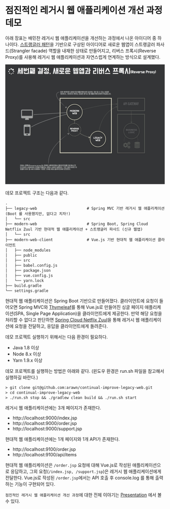 점진적인 레거시 웹 애플리케이션 개선 과정 데모
===================================

아래 장표는 배민찬 레거시 웹 애플리케이션을 개선하는 과정에서 나온 아이디어 중 하나이다. [스트랭글러 패턴](https://docs.microsoft.com/ko-kr/azure/architecture/patterns/strangler)을 기반으로 구상된 아이디어로 새로운 웹앱이 스트랭글러 파사드(Strangler facade) 역할을 내재한 상태로 만들어지고, 리버스 프록시(Reverse Proxy)를 사용해 레거시 웹 애플리케이션과 자연스럽게 연계하는 방식으로 설계했다.  

![새로운 웹앱과 리버스 프록시(Reverse Proxy)](.README_images/modern-web-and-reverse-proxy.jpg)

데모 프로젝트 구조는 다음과 같다.

```
.
├── legacy-web                      # Spring MVC 기반 레거시 웹 애플리케이션 (Boot 를 사용했지만, 없다고 치자!)
│   └── src
├── modern-web                      # Spring Boot, Spring Cloud Netflix Zuul 기반 현대적 웹 애플리케이션 + 스트랭글러 파사드 (신규 웹앱)
│   └── src
├── modern-web-client               # Vue.js 기반 현대적 웹 애플리케이션 클라이언트 
│   ├── node_modules
│   ├── public
│   ├── src
│   ├── babel.config.js
│   ├── package.json
│   ├── vue.config.js
│   └── yarn.lock
├── build.gradle
└── settings.gradle
```

현대적 웹 애플리케이션은 Spring Boot 기반으로 만들어졌다. 클라이언트에 요청이 들어오면 Spring MVC와 [Thymeleaf](https://www.thymeleaf.org/)를 통해 Vue.js로 만들어진 싱글 페이지 애플리케이션(SPA, Single Page Application)을 클라이언트에게 제공한다. 만약 해당 요청을 처리할 수 없다고 판단하면 [Spring Cloud Netflix Zuul](https://cloud.spring.io/spring-cloud-netflix/single/spring-cloud-netflix.html#netflix-zuul-reverse-proxy)을 통해 레거시 웹 애플리케이션에 요청을 전달하고, 응답을 클라이언트에게 돌려준다.

데모 프로젝트 실행하기 위해서는 다음 환경이 필요하다.

- Java 1.8 이상
- Node 8.x 이상
- Yarn 1.9.x 이상

데모 프로젝트를 실행하는 방법은 아래와 같다. (윈도우 환경은 run.sh 파일을 참고해서 실행하길 바란다.)

```
> git clone git@github.com:arawn/continual-improve-legacy-web.git
> cd continual-improve-legacy-web
> ./run.sh stop && ./gradlew clean build && ./run.sh start
```

레거시 웹 애플리케이션에는 3개 페이지가 존재한다.

- http://localhost:9000/index.jsp
- http://localhost:9000/order.jsp
- http://localhost:9000/support.jsp

현대적 웹 애플리케이션에는 1개 페이지와 1개 API가 존재한다.

- http://localhost:9100/order.jsp
- http://localhost:9100/api/items

현대적 웹 애플리케이션은 `/order.jsp` 요청에 대해 Vue.js로 작성된 애플리케이션으로 응답하고, 그외 요청(`/index.jsp, /support.jsp`)은 레거시 웹 애플리케이션에게 전달한다. Vue.js로 작성된 `/order.jsp`에서는 API 호출 후 console.log 를 통해 출력하는 기능이 구현되어 있다.


`점진적인 레거시 웹 애플리케이션 개선 과정`에 대한 전체 이야기는 [Presentation](https://www.slideshare.net/arawnkr/ss-115339631) 에서 볼 수 있다.
